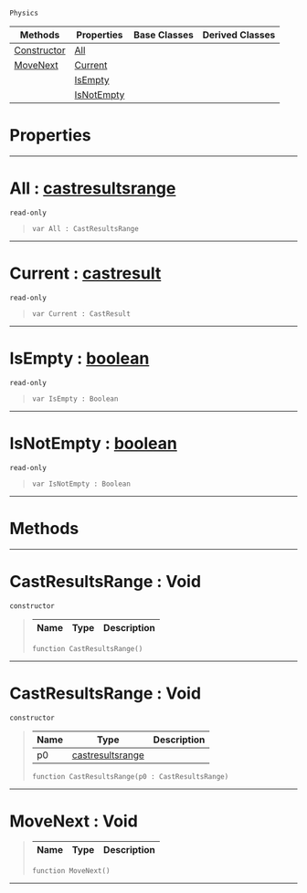  `Physics`

|Methods|Properties|Base Classes|Derived Classes|
|---|---|---|---|
|[ Constructor](https://github.com/zeroengineteam/ZeroDocs/blob/master/code_reference/class_reference/castresultsrange.markdown#castresultsrange-void)|[ All](https://github.com/zeroengineteam/ZeroDocs/blob/master/code_reference/class_reference/castresultsrange.markdown#all-zero-engine-document)| | |
|[ MoveNext](https://github.com/zeroengineteam/ZeroDocs/blob/master/code_reference/class_reference/castresultsrange.markdown#movenext-void)|[ Current](https://github.com/zeroengineteam/ZeroDocs/blob/master/code_reference/class_reference/castresultsrange.markdown#current-zero-engine-docu)| | |
| |[ IsEmpty](https://github.com/zeroengineteam/ZeroDocs/blob/master/code_reference/class_reference/castresultsrange.markdown#isempty-zero-engine-docu)| | |
| |[ IsNotEmpty](https://github.com/zeroengineteam/ZeroDocs/blob/master/code_reference/class_reference/castresultsrange.markdown#isnotempty-zero-engine-d)| | |


 #  Properties


---  
 #  All : [castresultsrange](https://github.com/zeroengineteam/ZeroDocs/blob/master/code_reference/class_reference/castresultsrange.markdown)

 `read-only`

> 
> ``` lang=cpp, name=Zilch
> var All : CastResultsRange


---  
 #  Current : [castresult](https://github.com/zeroengineteam/ZeroDocs/blob/master/code_reference/class_reference/castresult.markdown)

 `read-only`

> 
> ``` lang=cpp, name=Zilch
> var Current : CastResult


---  
 #  IsEmpty : [boolean](https://github.com/zeroengineteam/ZeroDocs/blob/master/code_reference/zilch_base_types/boolean.markdown)

 `read-only`

> 
> ``` lang=cpp, name=Zilch
> var IsEmpty : Boolean


---  
 #  IsNotEmpty : [boolean](https://github.com/zeroengineteam/ZeroDocs/blob/master/code_reference/zilch_base_types/boolean.markdown)

 `read-only`

> 
> ``` lang=cpp, name=Zilch
> var IsNotEmpty : Boolean


---  
 #  Methods


---  
 #  CastResultsRange : Void

 `constructor`

> 
> |Name|Type|Description|
> |---|---|---|
> ``` lang=cpp, name=Zilch
> function CastResultsRange()
> ``` 


---  
 #  CastResultsRange : Void

 `constructor`

> 
> |Name|Type|Description|
> |---|---|---|
> |p0|[castresultsrange](https://github.com/zeroengineteam/ZeroDocs/blob/master/code_reference/class_reference/castresultsrange.markdown)| |
> ``` lang=cpp, name=Zilch
> function CastResultsRange(p0 : CastResultsRange)
> ``` 


---  
 #  MoveNext : Void

> 
> |Name|Type|Description|
> |---|---|---|
> ``` lang=cpp, name=Zilch
> function MoveNext()
> ``` 


---  
 

 